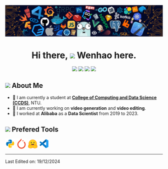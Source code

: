 <img src="assets/header_.png" >

<h1 align="center">Hi there, <img src="https://media.giphy.com/media/hvRJCLFzcasrR4ia7z/giphy.gif" width="35"> Wenhao here.</h1>

<p align='center'>
<!-- https://shields.io/badges/static-badge
https://simpleicons.org/ -->
<a  href="wenhao006@ntu.edu.sg">
<img src="https://img.shields.io/badge/wenhao006@ntu.edu.sg-0078D4?&style=flat&logo=microsoftoutlook&logoColor=white"></a>
<a  href="sunw728@gmail.com">
<img src="https://img.shields.io/badge/sunw728@gmail.com-EA4335?&style=flat&logo=gmail&logoColor=white"></a>
<a href="https://www.linkedin.com/in/wenhao-sun">
<img src="https://img.shields.io/badge/Wenhao SUN-%230077B5.svg?&style=flat&logo=linkedin&logoColor=white"></a>
<a href="https://wenhao.alphaxiv.io/">
<img src="https://img.shields.io/badge/Website-FF4088?&style=flat&logo=googlechrome&logoColor=white"></a>
<!-- <a href="https://wenhao728.github.io/">
<img src="https://img.shields.io/badge/Website-FF4088?&style=flat&logo=googlechrome&logoColor=white"></a> -->
<!-- <a  href="https://www.youtube.com/channel/">
<img src="https://img.shields.io/badge/Wenhao_Sun-FF0000?&style=flat&logo=youtube&logoColor=white"></a> -->
<!-- <a  href="https://space.bilibili.com/">
<img src="https://img.shields.io/badge/Wenhao_Sun-00A1D6?&style=flat&logo=bilibili&logoColor=white"></a> -->
</p>

## <img src="https://media.giphy.com/media/iY8CRBdQXODJSCERIr/giphy.gif" width="30px"> About Me

- 🔭 I am currently a student at [**College of Computing and Data Science (CCDS)**](https://www.ntu.edu.sg/computing), NTU.
- 🌱 I am currently working on **video generation** and **video editing**.
- 📍 I worked at **Alibaba** as a **Data Scientist** from 2019 to 2023.

## <img src = "https://media2.giphy.com/media/QssGEmpkyEOhBCb7e1/giphy.gif?cid=ecf05e47a0n3gi1bfqntqmob8g9aid1oyj2wr3ds3mg700bl&rid=giphy.gif" width = 30px> Prefered Tools
<img width="32px" src="assets/icons/python.svg"> <img width="32px" src="assets/icons/pytorch.svg"> <img width="32px" src="assets/icons/huggingface.svg"> <img width="32px" src="assets/icons/vscode.svg">
<!-- <img width="32px" src="assets/icons/R.svg">  -->

<!-- ---

<img src="https://github-readme-stats.vercel.app/api?username=wenhao728&theme=tokyonight&show_icons=true&hide=prs" href="Wenhao's GitHub stats"> -->

---
Last Edited on: 19/12/2024